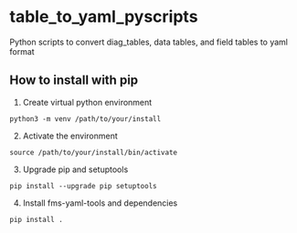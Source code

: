 # table_to_yaml_pyscripts
Python scripts to convert diag_tables, data tables, and field tables to yaml format

## How to install with pip

1. Create virtual python environment

```
python3 -m venv /path/to/your/install
```

2. Activate the environment

```
source /path/to/your/install/bin/activate
```

3. Upgrade pip and setuptools

```
pip install --upgrade pip setuptools
```

4. Install fms-yaml-tools and dependencies

```
pip install .
```
